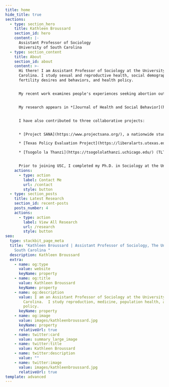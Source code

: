 ```yaml
---
title: home
hide_title: true
sections:
  - type: section_hero
    title: Kathleen Broussard
    section_id: hero
    content: |-
      Assistant Professor of Sociology
      University of South Carolina
  - type: section_content
    title: About
    section_id: about
    content: >-
      Hi there! I am Assistant Professor of Sociology at the University of South
      Carolina. I study sexual and reproductive health, social demography,
      fertility desires and behaviors, and health policy.


      My recent work examines people's experiences seeking abortion outside of the formal healthcare system. I situate self-managed abortion along the continuum of medicalization, highlighting how medical technology and healthcare provision influence perceptions and beliefs about pain, the body, and the environment where care is received. I also examine how people strategically navigate their social networks to confront and evade stigma and surveillance from their communities, the state, and the formal health care system. 


      M﻿y research appears in *[Journal of Health and Social Behavior](https://journals.sagepub.com/doi/10.1177/00221465231215783),[Social Science & Medicine](https://doi.org/10.1016/j.socscimed.2019.112686), [Population Studies](https://doi.org/10.1080/00324728.2020.1737188), [JAMA Network Open](https://jamanetwork.com/journals/jamanetworkopen/fullarticle/2803942), [Contraception](https://www.sciencedirect.com/science/article/pii/S0010782419303920?via%3Dihub), [American Journal of Public Health](https://doi.org/10.2105/AJPH.2019.305369), [Perspectives on Sexual and Reproductive Health](https://onlinelibrary.wiley.com/doi/full/10.1363/psrh.12073), [American Journal of Obstetrics & Gynecology](https://doi.org/10.1016/j.ajog.2020.02.026),* and other academic journals. It has been featured across major news outlets, including *[The New York Times](https://www.nytimes.com/2019/09/20/upshot/abortion-pills-rising-use.html)* and *[The Atlantic.](https://www.theatlantic.com/health/archive/2018/07/after-abortion-is-illegal/565430/)* In support of my research, I have received funding from the Society of Family Planning, the NICHD, and private foundations. 


      I have also contributed to three collaborative projects:


      * [Project SANA](https://www.projectsana.org/), a nationwide study of self-managed abortion

      * [Texas Policy Evaluation Project](https://liberalarts.utexas.edu/txpep/) (TxPEP), which evaluated the impact of reproductive health legislation in Texas

      * [Tsogolo la Thanzi](https://tsogololathanzi.uchicago.edu/) (TLT), a longitudinal study examining young young people's reproductive goals and behaviors amidst an AIDS epidemic in Southern Malawi.


      Prior to joining USC, I completed my Ph.D. in Sociology at the University of Texas at Austin, where I was a fellow at the Population Research Center.
    actions:
      - type: action
        label: Contact Me
        url: /contact
        style: button
  - type: section_posts
    title: Latest Research
    section_id: recent-posts
    posts_number: 4
    actions:
      - type: action
        label: View All Research
        url: /research
        style: button
seo:
  type: stackbit_page_meta
  title: "Kathleen Broussard | Assistant Professor of Sociology, The University of
    South Carolina "
  description: Kathleen Broussard
  extra:
    - name: og:type
      value: website
      keyName: property
    - name: og:title
      value: Kathleen Broussard
      keyName: property
    - name: og:description
      value: I am an Assistant Professor of Sociology at the University of South
        Carolina.  I study reproduction, medicine, population health, and social
        policy.
      keyName: property
    - name: og:image
      value: images/kathleenbroussard.jpg
      keyName: property
      relativeUrl: true
    - name: twitter:card
      value: summary_large_image
    - name: twitter:title
      value: Kathleen Broussard
    - name: twitter:description
      value: ""
    - name: twitter:image
      value: images/kathleenbroussard.jpg
      relativeUrl: true
template: advanced
---
```


